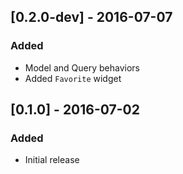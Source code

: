## [0.2.0-dev] - 2016-07-07
### Added
- Model and Query behaviors
- Added `Favorite` widget

## [0.1.0] - 2016-07-02
### Added
- Initial release
